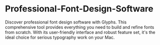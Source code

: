 # Professional-Font-Design-Software
Discover professional font design software with Glyphs. This comprehensive tool provides everything you need to build and refine fonts from scratch. With its user-friendly interface and robust feature set, it's the ideal choice for serious typography work on your Mac.
